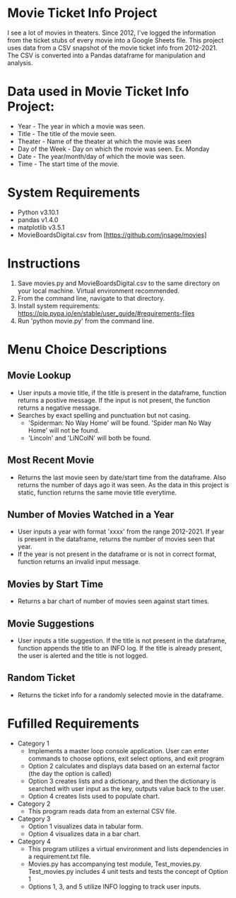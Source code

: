 # Movie Ticket Info Project

 I see a lot of movies in theaters. Since 2012, I've logged the information from the ticket stubs of every movie into a Google Sheets file. This project uses data from a CSV snapshot of the movie ticket info from 2012-2021. The CSV is converted into a Pandas dataframe for manipulation and analysis. 

# Data used in Movie Ticket Info Project:
- Year - The year in which a movie was seen. 
- Title - The title of the movie seen.
- Theater - Name of the theater at which the movie was seen
- Day of the Week - Day on which the movie was seen. Ex. Monday
- Date - The year/month/day of which the movie was seen.
- Time - The start time of the movie. 

# System Requirements
- Python v3.10.1
- pandas v1.4.0
- matplotlib v3.5.1
- MovieBoardsDigital.csv from [https://github.com/jnsage/movies]
  
   
# Instructions
1) Save movies.py and MovieBoardsDigital.csv to the same directory on your local machine. Virtual environment recommended.
2) From the command line, navigate to that directory.
3) Install system requirements: https://pip.pypa.io/en/stable/user_guide/#requirements-files
4) Run 'python movie.py' from the command line.
 

#  Menu Choice Descriptions
## Movie Lookup
- User inputs a movie title, if the title is present in the dataframe, function returns a postive message. If the input is not present, the function returns a negative message.
- Searches by exact spelling and punctuation but not casing.
    - 'Spiderman: No Way Home' will be found. 'Spider man No Way Home' will not be found.
    - 'Lincoln' and 'LiNColN' will both be found.

## Most Recent Movie
- Returns the last movie seen by date/start time from the dataframe. Also returns the number of days ago it was seen. As the data in this project is static, function returns the same movie title everytime. 

## Number of Movies Watched in a Year
- User inputs a year with format 'xxxx' from the range 2012-2021. If year is present in the dataframe, returns the number of movies seen that year.
- If the year is not present in the dataframe or is not in correct format, function returns an invalid input message.

## Movies by Start Time
- Returns a bar chart of number of movies seen against start times. 

## Movie Suggestions
- User inputs a title suggestion. If the title is not present in the dataframe, function appends the title to an INFO log. If the title is already present, the user is alerted and the title is not logged.

## Random Ticket
- Returns the ticket info for a randomly selected movie in the dataframe.

# Fufilled Requirements
- Category 1
    - Implements a master loop console application. User can enter commands to choose options, exit select options, and exit program
    - Option 2 calculates and displays data based on an external factor (the day the option is called)
    - Option 3 creates lists and a dictionary, and then the dictionary is searched with user input as the key, outputs value back to the user.
    - Option 4 creates lists used to populate chart.
- Category 2
    - This program reads data from an external CSV file.
- Category 3
    - Option 1 visualizes data in tabular form.
    - Option 4 visualizes data in a bar chart.
- Category 4
    - This program utilizes a virtual environment and lists dependencies in a requirement.txt file.
    - Movies.py has accompanying test module, Test_movies.py. Test_movies.py includes 4 unit tests and tests the concept of Option 1 
    - Options 1, 3, and 5 utilize INFO logging to track user inputs. 



